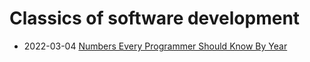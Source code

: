 # Classics of software development

- 2022-03-04 [Numbers Every Programmer Should Know By Year](https://colin-scott.github.io/personal_website/research/interactive_latency.html)